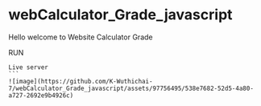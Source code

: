 # webCalculator_Grade_javascript

Hello welcome to Website Calculator Grade

RUN
````
Live server
```
![image](https://github.com/K-Wuthichai-7/webCalculator_Grade_javascript/assets/97756495/538e7682-52d5-4a80-a727-2692e9b4926c)

